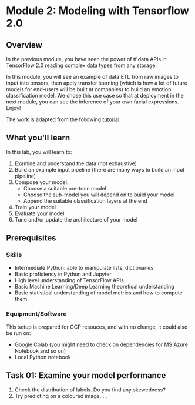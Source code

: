 # Module 2: Modeling with Tensorflow 2.0
## Overview
In the previous module, you have seen the power of tf.data APIs in TensorFlow 2.0 reading complex data types from any storage. 

In this module, you will see an example of data ETL from raw images to input into tensors, then apply transfer learning (which is how a lot of future models for end-users will be built at companies) to build an emotion classification model. We chose this use case so that at deployment in the next module, you can see the inference of your own facial expressions. Enjoy!

The work is adapted from the following [tutorial](https://colab.research.google.com/github/tensorflow/docs/blob/master/site/en/r2/tutorials/images/transfer_learning.ipynb).

## What you'll learn
In this lab, you will learn to:
1. Examine and understand the data (not exhaustive)
2. Build an example input pipeline (there are many ways to build an input pipeline)
3. Compose your model:
    * Choose a suitable pre-train model
    * Choose the sub-model you will depend on to build your model
    * Append the suitable classification layers at the end
4. Train your model
5. Evaluate your model
6. Tune and/or update the architecture of your model

## Prerequisites

### Skills
- Intermediate Python: able to manipulate lists, dictionaries
- Basic proficiency in Python and Jupyter
- High level understanding of TensorFlow APIs
- Basic Machine Learning/Deep Learning theoretical understanding
- Basic statistical understanding of model metrics and how to compute them

### Equipment/Software

This setup is prepared for GCP resouces, and with no change, it could also be run on:
- Google Colab (you might need to check on dependencies for MS Azure Notebook and so on)
- Local Python notebook 

## Task 01: Examine your model performance
1. Check the distribution of labels. Do you find any skewedness?
2. Try predicting on a coloured image.
...


